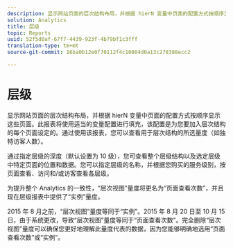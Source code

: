 ```yaml
---
description: 显示网站页面的层次结构布局，并根据 hierN 变量中页面的配置方式按顺序显示这些页面。此报表将使用适当的变量配置进行填充，该配置是为您要加入层次结构的每个页面设定的。通过使用该报表，您可以查看用于层次结构的所选量度（如独特访客人数）。
solution: Analytics
title: 层级
topic: Reports
uuid: 52f5d0af-67f7-4439-923f-4b79bf1c3fff
translation-type: tm+mt
source-git-commit: 16ba0b12e0f70112f4c10804d0a13c278388ecc2

---
```



# 层级

显示网站页面的层次结构布局，并根据 hierN 变量中页面的配置方式按顺序显示这些页面。此报表将使用适当的变量配置进行填充，该配置是为您要加入层次结构的每个页面设定的。通过使用该报表，您可以查看用于层次结构的所选量度（如独特访客人数）。

通过指定层级的深度（默认设置为 10 级），您可查看整个层级结构以及选定层级中特定页面的位置和数据。您可以指定层级的名称，并根据您购买的服务级别，按页面查看、访问和/或访客查看各层级。

为提升整个 Analytics 的一致性，“层次视图”量度将更名为“页面查看次数”，并且现在层级报表中提供了“实例”量度。

2015 年 8 月之前，“层次视图”量度等同于“实例”。2015 年 8 月 20 日至 10 月 15 日，由于系统更改，导致“层次视图”量度等同于“页面查看次数”。完全删除“层次视图”量度可以确保您更好地理解此量度代表的数据，因为您能够明确地选用“页面查看次数”或“实例”。
